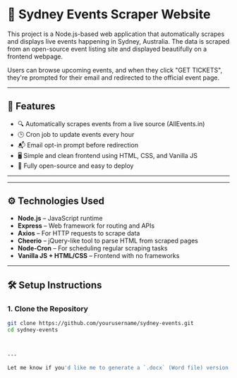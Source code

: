 # 🎉 Sydney Events Scraper Website

This project is a Node.js-based web application that automatically scrapes and displays live events happening in Sydney, Australia. The data is scraped from an open-source event listing site and displayed beautifully on a frontend webpage.

Users can browse upcoming events, and when they click "GET TICKETS", they're prompted for their email and redirected to the official event page.

---

## 📌 Features

- 🔍 Automatically scrapes events from a live source (AllEvents.in)
- 🕒 Cron job to update events every hour
- 📬 Email opt-in prompt before redirection
- 🖥️ Simple and clean frontend using HTML, CSS, and Vanilla JS
- 🚀 Fully open-source and easy to deploy

---


---

## ⚙️ Technologies Used

- **Node.js** – JavaScript runtime
- **Express** – Web framework for routing and APIs
- **Axios** – For HTTP requests to scrape data
- **Cheerio** – jQuery-like tool to parse HTML from scraped pages
- **Node-Cron** – For scheduling regular scraping tasks
- **Vanilla JS + HTML/CSS** – Frontend with no frameworks

---

## 🛠️ Setup Instructions

### 1. Clone the Repository

```bash
git clone https://github.com/yourusername/sydney-events.git
cd sydney-events



---

Let me know if you'd like me to generate a `.docx` (Word file) version of this for your submission.
